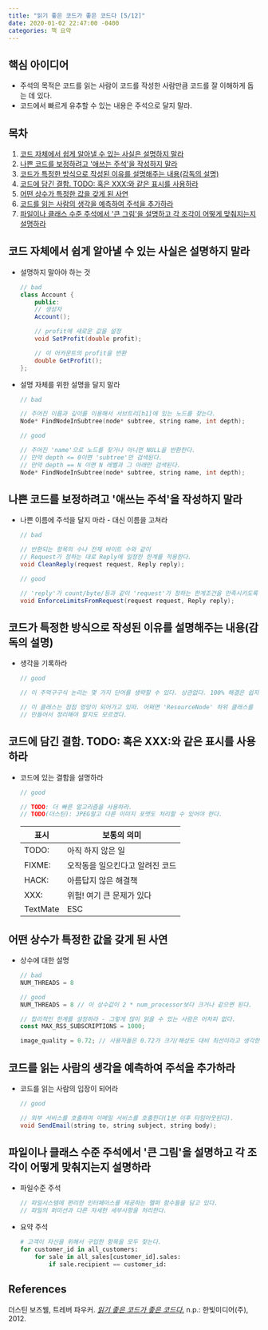 ```yaml
---
title: "읽기 좋은 코드가 좋은 코드다 [5/12]"
date: 2020-01-02 22:47:00 -0400
categories: 책 요약
---
```


## 핵심 아이디어
- 주석의 목적은 코드를 읽는 사람이 코드를 작성한 사람만큼 코드를 잘 이해하게 돕는 데 있다.
- 코드에서 빠르게 유추할 수 있는 내용은 주석으로 달지 말라.

## 목차
  1. [코드 자체에서 쉽게 알아낼 수 있는 사실은 설명하지 말라](#코드-자체에서-쉽게-알아낼-수-있는-사실은-설명하지-말라)
  2. [나쁜 코드를 보정하려고 '애쓰는 주석'을 작성하지 말라](#나쁜-코드를-보정하려고-'애쓰는-주석'을-작성하지-말라)
  3. [코드가 특정한 방식으로 작성된 이유를 설명해주는 내용(감독의 설명)](#코드가-특정한-방식으로-작성된-이유를-설명해주는-내용(감독의-설명))
  4. [코드에 담긴 결함. TODO: 혹은 XXX:와 같은 표시를 사용하라](#코드에-담긴-결함.-TODO:-혹은-XXX:와-같은-표시를-사용하라)
  5. [어떤 상수가 특정한 값을 갖게 된 사연](#어떤-상수가-특정한-값을-갖게-된-사연)
  6. [코드를 읽는 사람의 생각을 예측하여 주석을 추가하라](#코드를-읽는-사람의-생각을-예측하여-주석을-추가하라)
  7. [파일이나 클래스 수준 주석에서 '큰 그림'을 설명하고 각 조각이 어떻게 맞춰지는지 설명하라](#파일이나-클래스-수준-주석에서-'큰-그림'을-설명하고-각-조각이-어떻게-맞춰지는지-설명하라)

## 코드 자체에서 쉽게 알아낼 수 있는 사실은 설명하지 말라
- 설명하지 말아야 하는 것
    ```java
    // bad
    class Account {
        public:
        // 생성자
        Account();

        // profit에 새로운 값을 설정
        void SetProfit(double profit);

        // 이 어카운트의 profit을 반환
        double GetProfit();
    };
    ```
- 설명 자체를 위한 설명을 달지 말라
    ```c++
    // bad
    
    // 주어진 이름과 깊이를 이용해서 서브트리[h1]에 있는 노드를 찾는다.
    Node* FindNodeInSubtree(node* subtree, string name, int depth);

    // good

    // 주어진 'name'으로 노드를 찾거나 아니면 NULL을 반환한다.
    // 만약 depth <= 0이면 'subtree'만 검색된다.
    // 만약 depth == N 이면 N 레벨과 그 아래만 검색된다.
    Node* FindNodeInSubtree(node* subtree, string name, int depth);
    ```

## 나쁜 코드를 보정하려고 '애쓰는 주석'을 작성하지 말라
- 나쁜 이름에 주석을 달지 마라 - 대신 이름을 고쳐라
    ```java
    // bad

    // 반환되는 항목의 수나 전체 바이트 수와 같이
    // Request가 정하는 대로 Reply에 일정한 한계를 적용한다.
    void CleanReply(request request, Reply reply);

    // good

    // 'reply'가 count/byte/등과 같이 'request'가 정하는 한계조건을 만족시키도록 한다.
    void EnforceLimitsFromRequest(request request, Reply reply);
    ```

## 코드가 특정한 방식으로 작성된 이유를 설명해주는 내용(감독의 설명)
- 생각을 기록하라
    ```javascript
    // good

    // 이 주먹구구식 논리는 몇 가지 단어를 생략할 수 있다. 상관없다. 100% 해결은 쉽지 않다.

    // 이 클래스는 점점 엉망이 되어가고 있따. 어쩌면 'ResourceNode' 하위 클래스를
    // 만들어서 정리해야 할지도 모르겠다.
    ```

## 코드에 담긴 결함. TODO: 혹은 XXX:와 같은 표시를 사용하라
- 코드에 있는 결함을 설명하라
    ```javascript
    // good

    // TODO: 더 빠른 알고리즘을 사용하라.
    // TODO(더스틴): JPEG말고 다른 이미지 포맷도 처리할 수 있어야 한다.
    ```
    | 표시      | 보통의 의미                |
    |----------|-------------------------|
    | TODO:    | 아직 하지 않은 일           |
    | FIXME:   | 오작동을 일으킨다고 알려진 코드 |
    | HACK:    | 아름답지 않은 해결책         |
    | XXX:     | 위험! 여기 큰 문제가 있다     |
    | TextMate | ESC                     |

## 어떤 상수가 특정한 값을 갖게 된 사연
- 상수에 대한 설명
    ```javascript
    // bad
    NUM_THREADS = 8

    // good
    NUM_THREADS = 8 // 이 상수값이 2 * num_processor보다 크거나 같으면 된다.

    // 합리적인 한계를 설정하라 - 그렇게 많이 읽을 수 있는 사람은 어차피 없다.
    const MAX_RSS_SUBSCRIPTIONS = 1000;

    image_quality = 0.72; // 사용자들은 0.72가 크기/해상도 대비 최선이라고 생각한다.
    ```

## 코드를 읽는 사람의 생각을 예측하여 주석을 추가하라
- 코드를 읽는 사람의 입장이 되어라
    ```java
    // good

    // 외부 서비스를 호출하여 이메일 서비스를 호출한다(1분 이후 타임아웃된다).
    void SendEmail(string to, string subject, string body);
    ```

## 파일이나 클래스 수준 주석에서 '큰 그림'을 설명하고 각 조각이 어떻게 맞춰지는지 설명하라
- 파일수준 주석
    ```javascript
    // 파일시스템에 편리한 인터페이스를 제공하는 헬퍼 함수들을 담고 있다.
    // 파일의 퍼미션과 다른 자세한 세부사항을 처리한다.
    ```
- 요약 주석
    ```python
    # 고객이 자신을 위해서 구입한 항목을 모두 찾는다.
    for customer_id in all_customers:
        for sale in all_sales[customer_id].sales:
            if sale.recipient == customer_id:
    ```

## References
더스틴 보즈웰, 트레버 파우커. [_읽기 좋은 코드가 좋은 코드다._](http://www.yes24.com/Product/Goods/6692314?scode=032&OzSrank=1) n.p.: 한빛미디어(주), 2012.

